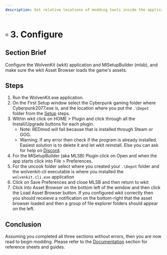 ```yaml
---
description: Set relative locations of modding tools inside the applications
---
```


# ▫ 3. Configure

## Section Brief

Configure the WolvenKit (wkit) application and MlSetupBuilder (mlsb), and make sure the wkit Asset Browser loads the game's assets.

## Steps

1. Run the WolvenKit.exe application.
2. On the First Setup window select the Cyberpunk gaming folder where Cyberpunk2077.exe is, and the location where you put the `.\Depot` folder from the [Setup](setup.md) steps.
3. WIthin wkit click on HOME > Plugin and click through all the Install/Upgrade buttons for each plugin.&#x20;
   * Note: REDmod will fail because that is installed through Steam or GOG.
   * Warning: If any error then check if the program is already installed. Easiest solution is to delete it and let wkit reinstall. Else you can ask for help on [Discord](../community-links.md).
4. For the MlSetupBuilder (aka MLSB) Plugin click on Open and when the app starts click into File > Preferences.
5. For the uncook folder select where you created your `.\Depot` folder and the wolvenkit-cli executable is where you installed the `wolvenkit.cli.exe` application
6. Click on Save Preferences and close MLSB and then return to wkit
7. Click into Asset Browser on the bottom left of the window and then click the Load Asset Browser button. If you configured wkit correctly then you should receieve a notification on the bottom-right that the asset browser loaded and then a group of file explorer folders should appear on the left.

## Conclusion

Assuming you completed all three sections without errors, then you are now read to begin modding. Please refer to the [Documentation](broken-reference) section for reference sheets and guides.
